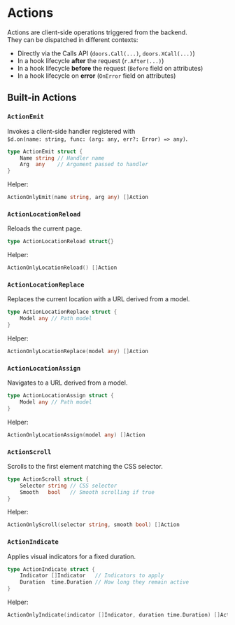 # Actions

Actions are client-side operations triggered from the backend.  
They can be dispatched in different contexts:

* Directly via the Calls API (`doors.Call(...)`, `doors.XCall(...)`)
* In a hook lifecycle **after** the request (`r.After(...)`)
* In a hook lifecycle **before** the request (`Before` field on attributes)
* In a hook lifecycle on **error** (`OnError` field on attributes)

## Built-in Actions

### `ActionEmit`

Invokes a client-side handler registered with  
`$d.on(name: string, func: (arg: any, err?: Error) => any)`.

```go
type ActionEmit struct {
	Name string // Handler name
	Arg  any    // Argument passed to handler
}
```

Helper:

```go
ActionOnlyEmit(name string, arg any) []Action
```

### `ActionLocationReload`

Reloads the current page.

```go
type ActionLocationReload struct{}
```

Helper:

```go
ActionOnlyLocationReload() []Action
```

### `ActionLocationReplace`

Replaces the current location with a URL derived from a model.

```go
type ActionLocationReplace struct {
	Model any // Path model
}
```

Helper:

```go
ActionOnlyLocationReplace(model any) []Action
```

### `ActionLocationAssign`

Navigates to a URL derived from a model.

```go
type ActionLocationAssign struct {
	Model any // Path model
}
```

Helper:

```go
ActionOnlyLocationAssign(model any) []Action
```

### `ActionScroll`

Scrolls to the first element matching the CSS selector.

```go
type ActionScroll struct {
	Selector string // CSS selector
	Smooth   bool   // Smooth scrolling if true
}
```

Helper:

```go
ActionOnlyScroll(selector string, smooth bool) []Action
```

### `ActionIndicate`

Applies visual indicators for a fixed duration.

```go
type ActionIndicate struct {
	Indicator []Indicator   // Indicators to apply
	Duration  time.Duration // How long they remain active
}
```

Helper:

```go
ActionOnlyIndicate(indicator []Indicator, duration time.Duration) []Action
```

